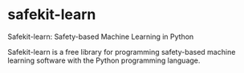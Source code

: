 # safekit-learn
Safekit-learn: Safety-based Machine Learning in Python

Safekit-learn is a free library for programming safety-based machine learning software with the Python programming language.
